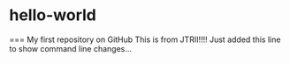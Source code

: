 # hello-world
===
My first repository on GitHub
This is from JTRII!!!!
Just added this line to show command line changes...

